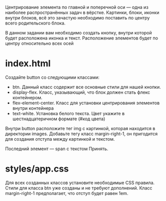 <p>Центрирование элемента по главной и поперечной оси — одна из наиболее распространённых задач в вёрстке. Картинки, блоки, иконки внутри блоков, всё это зачастую необходимо поставить по центру всего родительского блока.</p>
<p>В данном задании вам необходимо создать кнопку, внутри которой будет расположена иконка и текст. Расположение элементов будет по центру относительно всех осей</p>
<h1>index.html</h1>
<p>Создайте button со следующими классами:
<ul>
  <li>btn. Данный класс содержит все основные стили для нашей кнопки.</li>
  <li>display-flex. Класс, указывающий, что блок должен стать флекс контейнером.</li>
  <li>flex-element-center. Класс для установки центрирования элементов внутри контейнера</li>
  <li>text-white. Установка белого текста. Цвет укажите в шестнадцатеричном формате (#код цвета)</li>
</ul>
<p>Внутри button расположите тег img с картинкой, которая находится в директории images. Добавьте тегу класс margin-right-1, он пригодится для создания отступа между картинкой и текстом.</p>
<p>Последний элемент — span с текстом Принять.
<h1>styles/app.css</h1>
<p>Для всех созданных классов установите необходимые CSS правила. Стили для класса btn уже созданы и не требуют дополнений. Класс margin-right-1 предполагает, что отступ будет равен 1em.</p>
